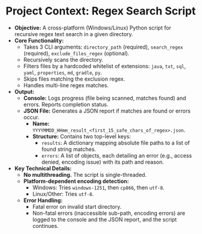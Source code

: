 # Project Context: Regex Search Script

- **Objective:** A cross-platform (Windows/Linux) Python script for recursive regex text search in a given directory.
- **Core Functionality:**
  - Takes 3 CLI arguments: `directory_path` (required), `search_regex` (required), `exclude_files_regex` (optional).
  - Recursively scans the directory.
  - Filters files by a hardcoded whitelist of extensions: `java`, `txt`, `sql`, `yaml`, `properties`, `md`, `gradle`, `py`.
  - Skips files matching the exclusion regex.
  - Handles multi-line regex matches.
- **Output:**
  - **Console:** Logs progress (file being scanned, matches found) and errors. Reports completion status.
  - **JSON File:** Generates a JSON report if matches are found or errors occur.
    - **Name:** `YYYYMMDD_HHmm_result_<first_15_safe_chars_of_regex>.json`.
    - **Structure:** Contains two top-level keys:
      - `results`: A dictionary mapping absolute file paths to a list of found string matches.
      - `errors`: A list of objects, each detailing an error (e.g., access denied, encoding issue) with its path and reason.
- **Key Technical Details:**
  - **No multithreading.** The script is single-threaded.
  - **Platform-dependent encoding detection:**
    - Windows: Tries `windows-1251`, then `cp866`, then `utf-8`.
    - Linux/Other: Tries `utf-8`.
  - **Error Handling:**
    - Fatal error on invalid start directory.
    - Non-fatal errors (inaccessible sub-path, encoding errors) are logged to the console and the JSON report, and the script continues.
